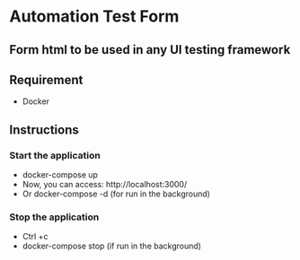# Automation Test Form
## Form html to be used in any UI testing framework

## Requirement
* Docker

## Instructions

### Start the application 
* docker-compose up
* Now, you can access: http://localhost:3000/
* Or docker-compose -d (for run in the background)

### Stop the application 
* Ctrl +c
* docker-compose stop (if run in the background)


